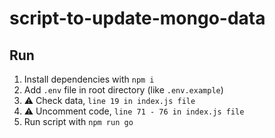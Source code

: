 # script-to-update-mongo-data

## Run

1. Install dependencies with `npm i`
2. Add `.env` file in root directory (like `.env.example`)
3. :warning: Check data, `line 19 in index.js file`
4. :warning: Uncomment code, `line 71 - 76 in index.js file`
5. Run script with `npm run go`
